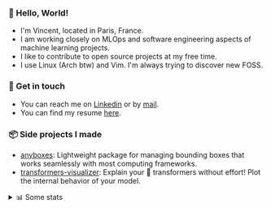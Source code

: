 ### 👋 Hello, World!

- I'm Vincent, located in Paris, France.
- I am working closely on MLOps and software engineering aspects of machine learning projects.
- I like to contribute to open source projects at my free time.
- I use Linux (Arch btw) and Vim. I'm always trying to discover new FOSS.

### 🔗 Get in touch

- You can reach me on [Linkedin](https://www.linkedin.com/in/vincent-duchauffour-3a9641155/) or by [mail](mailto:vincent.duchauffour@proton.me).
- You can find my resume [here](https://raw.githubusercontent.com/VDuchauffour/resume/main/resume.pdf).

### 📦 Side projects I made

- [anyboxes](https://github.com/VDuchauffour/anyboxes): Lightweight package for managing bounding boxes that works seamlessly with most computing frameworks.
- [transformers-visualizer](https://github.com/VDuchauffour/transformers-visualizer): Explain your 🤗 transformers without effort! Plot the internal behavior of your model. 

<details><summary>📊 Some stats</summary>  
  
<p align="center">
  <img alt="VDuchauffour's github stats" src="https://github-readme-stats.vercel.app/api?username=VDuchauffour&include_all_commits=true&show_icons=true&theme=react"/>
  <br />
  <img alt="VDuchauffour's streak stats" src="https://streak-stats.demolab.com?user=VDuchauffour&theme=react"/>
  <br />
  <img alt="VDuchauffour's language stats" src="https://github-readme-stats.vercel.app/api/top-langs/?username=VDuchauffour&count_private=true&include_all_commits=true&show_icons=true&layout=compact&theme=react"/>
  <!--   <br />
  <img alt="VDuchauffour's Wakatime stats" src="https://github-readme-stats.vercel.app/api/wakatime?username=VDuchauffour&theme=react"/> -->
</p>

#### 🧭 Wakatime stats
<!--START_SECTION:waka-->
![Code Time](http://img.shields.io/badge/Code%20Time-2%2C191%20hrs%2029%20mins-blue)

![Lines of code](https://img.shields.io/badge/From%20Hello%20World%20I%27ve%20Written-3.8%20million%20lines%20of%20code-blue)

**🐱 My GitHub Data** 

> 📦 982.7 kB Used in GitHub's Storage 
 > 
> 🏆 769 Contributions in the Year 2024
 > 
> 🚫 Not Opted to Hire
 > 
> 📜 9 Public Repositories 
 > 
> 🔑 2 Private Repositories 
 > 
**I'm an Early 🐤** 

```text
🌞 Morning                503 commits         ██░░░░░░░░░░░░░░░░░░░░░░░   08.21 % 
🌆 Daytime                3596 commits        ███████████████░░░░░░░░░░   58.71 % 
🌃 Evening                1652 commits        ███████░░░░░░░░░░░░░░░░░░   26.97 % 
🌙 Night                  374 commits         ██░░░░░░░░░░░░░░░░░░░░░░░   06.11 % 
```
📅 **I'm Most Productive on Monday** 

```text
Monday                   1367 commits        ██████░░░░░░░░░░░░░░░░░░░   22.32 % 
Tuesday                  1223 commits        █████░░░░░░░░░░░░░░░░░░░░   19.97 % 
Wednesday                985 commits         ████░░░░░░░░░░░░░░░░░░░░░   16.08 % 
Thursday                 1195 commits        █████░░░░░░░░░░░░░░░░░░░░   19.51 % 
Friday                   1002 commits        ████░░░░░░░░░░░░░░░░░░░░░   16.36 % 
Saturday                 84 commits          ░░░░░░░░░░░░░░░░░░░░░░░░░   01.37 % 
Sunday                   269 commits         █░░░░░░░░░░░░░░░░░░░░░░░░   04.39 % 
```


📊 **This Week I Spent My Time On** 

```text
💬 Programming Languages: 
Python                   28 hrs              ██████████████████████░░░   87.65 % 
Other                    1 hr 31 mins        █░░░░░░░░░░░░░░░░░░░░░░░░   04.78 % 
C++                      1 hr 13 mins        █░░░░░░░░░░░░░░░░░░░░░░░░   03.81 % 
XML                      29 mins             ░░░░░░░░░░░░░░░░░░░░░░░░░   01.53 % 
YAML                     19 mins             ░░░░░░░░░░░░░░░░░░░░░░░░░   01.02 % 
```


 Last Updated on 14/09/2024 00:46:38 UTC
<!--END_SECTION:waka-->
</details>
